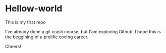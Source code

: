 # Hellow-world
This is my first repo

I've already done a git crash course, but I'am exploring Github.
I hope this is the beggining of a prolific coding career. 

Cheers!
